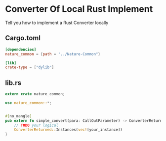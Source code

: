 # Converter Of Local Rust Implement 

Tell you how to implement a Rust Converter locally

## Cargo.toml

```toml
[dependencies]
nature_common = {path = "../Nature-Common"}

[lib]
crate-type = ["dylib"]
```

## lib.rs

```rust
extern crate nature_common;

use nature_common::*;


#[no_mangle]
pub extern fn simple_convert(para: CallOutParameter) -> ConverterReturned {
    // TODO your logical
    ConverterReturned::Instances(vec![your_instance])
}

```